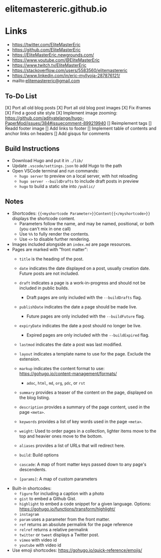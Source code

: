 # elitemastereric.github.io

# Links
- https://twitter.com/EliteMasterEric
- https://github.com/EliteMasterEric
- https://EliteMasterEric.newgrounds.com/
- https://www.youtube.com/@EliteMasterEric
- https://www.twitch.tv/EliteMasterEric
- https://stackoverflow.com/users/5583560/elitemastereric
- https://www.linkedin.com/in/eric-myllyoja-287876121/
- mailto:elitemastereric@gmail.com

## To-Do List
[X] Port all old blog posts
[X] Port all old blog post images
[X] Fix iframes
[X] Find a good site style
[X] Implement image zooming: https://github.com/adityatelange/hugo-PaperMod/issues/384#issuecomment-899219940
[] Reimplement tags
[] Readd footer image
[] Add links to footer
[] Implement table of contents and anchor links on headers
[] Add gisqus for comments

## Build Instructions

- Download Hugo and put it in `./lib/`
- Update `.vscode/settings.json` to add Hugo to the path
- Open VSCode terminal and run commands:
    - `hugo server` to preview on a local server, with hot reloading
    - `hugo server --buildDrafts` to include draft posts in preview
    - `hugo` to build a static site into `/public/`

## Notes
- Shortcodes: `{{<myshortcode Parameter>}}Content{{</myshortcode>}}` displays the shortcode content.
    - Parameters follow the name, and may be named, positional, or both (you can't mix in one call)
    - Use `%%` to fully render the contents.
    - Use `<>` to disable further rendering.
- Images included alongside an `index.md` are page resources.
- Pages are marked with "front matter":
    - `title` is the heading of the post.
    - `date` indicates the date displayed on a post, usually creation date. Future posts are not included. 
    - `draft` indicates a page is a work-in-progress and should not be included in public builds.
        - Draft pages are only included with the `--buildDrafts` flag.
    - `publishDate` indicates the date a page should be made live.
        - Future pages are only included with the `--buildFuture` flag.
    - `expiryDate` indicates the date a post should no longer be live.
        - Expired pages are only included with the `--buildExpired` flag.
    - `lastmod` indicates the date a post was last modified.
    
    - `layout` indicates a template name to use for the page. Exclude the extension.
    - `markup` indicates the content format to use: https://gohugo.io/content-management/formats/
        - `adoc`, `html`, `md`, `org`, `pdc`, or `rst`

    - `summary` provides a teaser of the content on the page, displayed on the blog listing.
    - `description` provides a summary of the page content, used in the page `<meta>`.
    - `keywords` provides a list of key words used in the page `<meta>`.
    - `weight`: Used to order pages in a collection, lighter items move to the top and heavier ones move to the bottom.

    - `aliases` provides a list of URLs that will redirect here.
    - `build`: Build options
    - `cascade`: A map of front matter keys passed down to any page's descendents.
    - `[params]`: A map of custom parameters
- Built-in shortcodes:
    - `figure` for including a caption with a photo
    - `gist` to embed a Github Gist.
    - `highlight` to embed a code snippet for a given language. Options: https://gohugo.io/functions/transform/highlight/
    - `instagram`
    - `param` uses a parameter from the front matter.
    - `ref` returns an absolute permalink for the page reference
    - `relref` returns a relative permalink
    - `twitter` or `tweet` displays a Twitter post.
    - `vimeo` with video id
    - `youtube` with video id
- Use emoji shortcodes: https://gohugo.io/quick-reference/emojis/